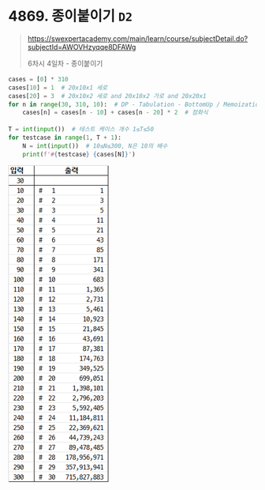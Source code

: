 # 4869. 종이붙이기 `D2`

> https://swexpertacademy.com/main/learn/course/subjectDetail.do?subjectId=AWOVHzyqqe8DFAWg
>
> 6차시 4일차 - 종이붙이기	

```python
cases = [0] * 310
cases[10] = 1  # 20x10x1 세로
cases[20] = 3  # 20x10x2 세로 and 20x10x2 가로 and 20x20x1
for n in range(30, 310, 10):  # DP - Tabulation - BottomUp / Memoization
    cases[n] = cases[n - 10] + cases[n - 20] * 2  # 점화식

T = int(input())  # 테스트 케이스 개수 1≤T≤50
for testcase in range(1, T + 1):
    N = int(input())  # 10≤N≤300, N은 10의 배수
    print(f'#{testcase} {cases[N]}')
```

![04869](04869_종이붙이기.assets/04869.png)